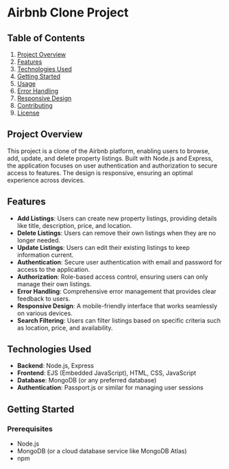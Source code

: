 # Airbnb Clone Project

## Table of Contents

1. [Project Overview](#project-overview)
2. [Features](#features)
3. [Technologies Used](#technologies-used)
4. [Getting Started](#getting-started)
5. [Usage](#usage)
6. [Error Handling](#error-handling)
7. [Responsive Design](#responsive-design)
8. [Contributing](#contributing)
9. [License](#license)

## Project Overview

This project is a clone of the Airbnb platform, enabling users to browse, add, update, and delete property listings. Built with Node.js and Express, the application focuses on user authentication and authorization to secure access to features. The design is responsive, ensuring an optimal experience across devices.

## Features

- **Add Listings**: Users can create new property listings, providing details like title, description, price, and location.
- **Delete Listings**: Users can remove their own listings when they are no longer needed.
- **Update Listings**: Users can edit their existing listings to keep information current.
- **Authentication**: Secure user authentication with email and password for access to the application.
- **Authorization**: Role-based access control, ensuring users can only manage their own listings.
- **Error Handling**: Comprehensive error management that provides clear feedback to users.
- **Responsive Design**: A mobile-friendly interface that works seamlessly on various devices.
- **Search Filtering**: Users can filter listings based on specific criteria such as location, price, and availability.

## Technologies Used

- **Backend**: Node.js, Express
- **Frontend**: EJS (Embedded JavaScript), HTML, CSS, JavaScript
- **Database**: MongoDB (or any preferred database)
- **Authentication**: Passport.js or similar for managing user sessions

## Getting Started

### Prerequisites

- Node.js
- MongoDB (or a cloud database service like MongoDB Atlas)
- npm
